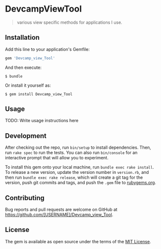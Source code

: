 # DevcampViewTool

> various view specific methods for applications I use.

## Installation

Add this line to your application's Gemfile:

```ruby
gem 'Devcamp_view_Tool'
```

And then execute:

    $ bundle

Or install it yourself as:

    $ gem install Devcamp_view_Tool

## Usage

TODO: Write usage instructions here

## Development

After checking out the repo, run `bin/setup` to install dependencies. Then, run `rake spec` to run the tests. You can also run `bin/console` for an interactive prompt that will allow you to experiment.

To install this gem onto your local machine, run `bundle exec rake install`. To release a new version, update the version number in `version.rb`, and then run `bundle exec rake release`, which will create a git tag for the version, push git commits and tags, and push the `.gem` file to [rubygems.org](https://rubygems.org).

## Contributing

Bug reports and pull requests are welcome on GitHub at https://github.com/[USERNAME]/Devcamp_view_Tool.


## License

The gem is available as open source under the terms of the [MIT License](http://opensource.org/licenses/MIT).

